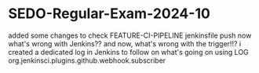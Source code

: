 # SEDO-Regular-Exam-2024-10
added some changes to check FEATURE-CI-PIPELINE jenkinsfile push
now what's wrong with Jenkins??
and now, what's wrong with the trigger!!?
i created a dedicated log in Jenkins to follow on what's going on using LOG org.jenkinsci.plugins.github.webhook.subscriber

